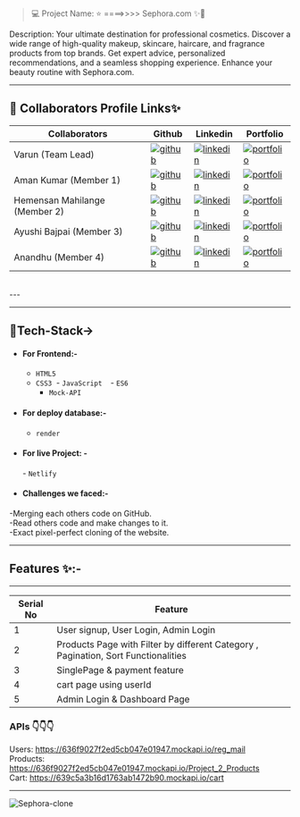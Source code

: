 > 💻 Project Name: ⭐ ====>>>> Sephora.com ✨💫
> <br>

Description:
Your ultimate destination for professional cosmetics. Discover a wide range of high-quality makeup, skincare, haircare, and fragrance products from top brands. Get expert advice, personalized recommendations, and a seamless shopping experience. Enhance your beauty routine with Sephora.com.

---

## 🔗 Collaborators Profile Links✨

| Collaborators                 | Github                                                                                                                                    | Linkedin                                                                                                                                                            | Portfolio                                                                                                                                     |
| ----------------------------- | ----------------------------------------------------------------------------------------------------------------------------------------- | ------------------------------------------------------------------------------------------------------------------------------------------------------------------- | --------------------------------------------------------------------------------------------------------------------------------------------- |
| Varun (Team Lead)     | [![github](https://img.shields.io/badge/github-1DA1F2?style=for-the-badge&logo=github&logoColor=white)](https://github.com/varun2696) | [![linkedin](https://img.shields.io/badge/linkedin-0A66C2?style=for-the-badge&logo=linkedin&logoColor=white)](https://varun2696.github.io/)  | [![portfolio](https://img.shields.io/badge/my_portfolio-000?style=for-the-badge&logo=ko-fi&logoColor=white)](https://www.linkedin.com/in/varun-kr-875b37199/) |
| Aman Kumar (Member 1) | [![github](https://img.shields.io/badge/github-1DA1F2?style=for-the-badge&logo=github&logoColor=white)](https://github.com/gouravluv2code)   | [![linkedin](https://img.shields.io/badge/linkedin-0A66C2?style=for-the-badge&logo=linkedin&logoColor=white)](https://www.linkedin.com/in/gourav-tiwari-bb7223218/)        | [![portfolio](https://img.shields.io/badge/my_portfolio-000?style=for-the-badge&logo=ko-fi&logoColor=white)](https://gouravluv2code.github.io/)  |
| Hemensan Mahilange (Member 2)      | [![github](https://img.shields.io/badge/github-1DA1F2?style=for-the-badge&logo=github&logoColor=white)](https://github.com/9802HEMENSAN)      | [![linkedin](https://img.shields.io/badge/linkedin-0A66C2?style=for-the-badge&logo=linkedin&logoColor=white)](https://www.linkedin.com/in/hemensan-mahilange-4a9499242/) | [![portfolio](https://img.shields.io/badge/my_portfolio-000?style=for-the-badge&logo=ko-fi&logoColor=white)](https://9802hemensan.github.io/)     |
| Ayushi Bajpai (Member 3)      | [![github](https://img.shields.io/badge/github-1DA1F2?style=for-the-badge&logo=github&logoColor=white)](https://github.com/AyushiBajpai94)   | [![linkedin](https://img.shields.io/badge/linkedin-0A66C2?style=for-the-badge&logo=linkedin&logoColor=white)](https://www.linkedin.com/in/ayushi-bajpai-055082114/) | [![portfolio](https://img.shields.io/badge/my_portfolio-000?style=for-the-badge&logo=ko-fi&logoColor=white)](https://ayushibajpai94.github.io/)  |
| Anandhu (Member 4)       | [![github](https://img.shields.io/badge/github-1DA1F2?style=for-the-badge&logo=github&logoColor=white)](https://github.com/Anandhupa1)    | [![linkedin](https://img.shields.io/badge/linkedin-0A66C2?style=for-the-badge&logo=linkedin&logoColor=white)](https://www.linkedin.com/in/anandhu-p-a-953a30231/)  | [![portfolio](https://img.shields.io/badge/my_portfolio-000?style=for-the-badge&logo=ko-fi&logoColor=white)](https://anandhupa1.github.io/)   |

<br>
---

---

## 💫Tech-Stack->

- #### For Frontend:-

  - `HTML5`
  - `CSS3`
     - `JavaScript `
     - `ES6 `
     - `Mock-API`
        
- #### For deploy database:-

  - `render`
 
- #### For live Project: -
  - `Netlify`

  
- #### Challenges we faced:-                                                                                                                                                     
-Merging each others code on GitHub.                                                                                                                                       
-Read others code and make changes to it.                                                                                                                                  
-Exact pixel-perfect cloning of the website.  

---

## Features ✨:-

---

| Serial No | Feature                                                                           |
| --------- | --------------------------------------------------------------------------------- |
| 1         | User signup, User Login, Admin Login                                              |
| 2         | Products Page with Filter by different Category , Pagination, Sort Functionalities |
| 3         | SinglePage & payment feature                                              |
| 4         | cart page using userId                                                    |
| 5         | Admin Login & Dashboard Page                                                      |



### APIs      👇👇👇                                                                                                                                                      
Users: https://636f9027f2ed5cb047e01947.mockapi.io/reg_mail                                                                                                          
Products: https://636f9027f2ed5cb047e01947.mockapi.io/Project_2_Products                                                                                                
Cart: https://639c5a3b16d1763ab1472b90.mockapi.io/cart       


---
 

 
 ![Sephora-clone](https://github.com/9802HEMENSAN/Clone-of-Sephora/assets/111531676/28a91ed1-820b-4bc0-83a9-80226b88f072)
 

